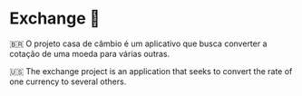 # Exchange 💱️

🇧🇷️
O projeto casa de câmbio é um aplicativo que busca converter a cotação de uma moeda para várias outras.

🇺🇸️
The exchange project is an application that seeks to convert the rate of one currency to several others.

